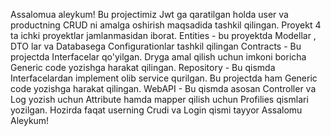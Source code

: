 Assalomua aleykum!
Bu projectimiz Jwt ga qaratilgan holda user va productning CRUD ni amalga oshirish maqsadida tashkil qilingan.
Proyekt 4 ta ichki proyektlar jamlanmasidan iborat.
Entities - bu proyektda Modellar , DTO lar va Databasega Configurationlar tashkil qilingan
Contracts - Bu projectda   Interfacelar qo'yilgan. Dryga amal qilish uchun imkoni boricha Generic code yozishga harakat qilingan.
Repository - Bu qismda Interfacelardan implement olib service qurilgan. Bu projectda ham Generic code yozishga harakat qilingan.
WebAPI - Bu qismda asosan Controller va Log yozish uchun Attribute hamda mapper qilish uchun Profilies qismlari yozilgan.
Hozirda faqat userning Crudi va Login qismi tayyor
Assalomu Aleykum!

